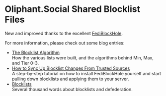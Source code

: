 # Oliphant.Social Shared Blocklist Files

New and improved thanks to the excellent [FediBlockHole](https://github.com/eigenmagic/fediblockhole).

For more information, please check out some blog entries:

* [The Blocklist Algorithm](https://writer.oliphant.social/oliphant/the-blocklist-algorithm)  
How the various lists were built, and the algorithms behind Min, Max, and Tier 0-3.
* [How to Sync Up Blocklist Changes From Trusted Sources](https://writer.oliphant.social/oliphant/how-to-sync-up-blocklist-changes-from-trusted-sources)  
A step-by-step tutorial on how to install FediBlockHole yourself and start pulling down blocklists and applying them to your server.
* [Blocklists](https://writer.oliphant.social/oliphant/blocklists)  
Several thousand words about blocklists and defederation.

<!-- Blocklists are hosted at:

* https://github.com/sgrigson/oliphant
* https://codeberg.org/oliphant/oliphant

You can use `git remote set-url` to switch locations if one location goes down and you're using git to pull down updates.
-->
